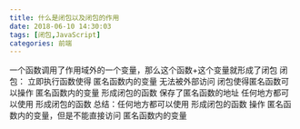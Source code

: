 ```yaml
---
title: 什么是闭包以及闭包的作用
date: 2018-06-10 14:30:03
tags: [闭包,JavaScript]
categories: 前端
---
```


一个函数调用了作用域外的一个变量，那么这个函数+这个变量就形成了闭包
<escape><!-- more --></escape>
闭包：
立即执行函数使得 匿名函数内的变量 无法被外部访问
闭包使得匿名函数可以操作 匿名函数内的变量
形成闭包的函数 保存了匿名函数的地址
任何地方都可以使用 形成闭包的函数
总结：任何地方都可以使用 形成闭包的函数 操作 匿名函数内的变量，但是不能直接访问 匿名函数内的变量